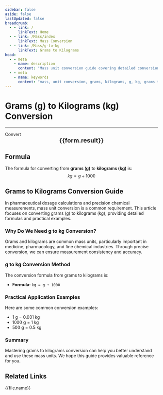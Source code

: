 ```yaml
---
sidebar: false
aside: false
lastUpdated: false
breadcrumb:
  - - link: /
      linkText: Home
  - - link: /Mass/index
      linkText: Mass Conversion
  - - link: /Mass/g-to-kg
      linkText: Grams to Kilograms
head:
  - - meta
    - name: description
      content: "Mass unit conversion guide covering detailed conversion formulas and explanations from grams (g) to kilograms (kg)."
  - - meta
    - name: keywords
      content: "mass, unit conversion, grams, kilograms, g, kg, grams to kilograms, mass conversion guide"
---
```

# Grams (g) to Kilograms (kg) Conversion
---
<script setup>
import { onMounted, reactive, inject, ref } from 'vue'
import { NButton, NForm, NFormItem, NInput, NInputNumber, NSelect, NCard, useMessage,NGrid ,NGi } from 'naive-ui'
import { defineClientComponent } from 'vitepress'
import { Mass } from '../files';

const convert = inject('convert')

const form = reactive({
  number: null,
  result: '',
})

const convertHandler = () => {
  if (form.number !== null && !isNaN(form.number)) {
    const convertedValue = parseFloat(form.number) / 1000
    form.result = `${form.number}g = ${convertedValue.toFixed(3)}kg`
  } else {
    form.result = 'Please enter a valid number.'
  }
}
</script>

<n-form size="large" :model="form">
  <n-form-item label="Grams (g)">
    <n-input-number v-model:value="form.number" placeholder="Enter grams" style="width: 100%" />
  </n-form-item>
  <n-form-item>
    <n-button type="info" @click="convertHandler" block>Convert</n-button>
  </n-form-item>
</n-form>

<n-card  embedded :bordered="false" hoverable>
  <div  style="text-align:center;font-size:20px;">
    <strong>{{form.result}}</strong>
  </div>
</n-card>

## Formula

The formula for converting from **grams (g)** to **kilograms (kg)** is:
$$ kg = g \div 1000 $$

## Grams to Kilograms Conversion Guide

In pharmaceutical dosage calculations and precision chemical measurements, mass unit conversion is a common requirement. This article focuses on converting grams (g) to kilograms (kg), providing detailed formulas and practical examples.

### Why Do We Need g to kg Conversion?

Grams and kilograms are common mass units, particularly important in medicine, pharmacology, and fine chemical industries. Through precise conversion, we can ensure measurement consistency and accuracy.

### g to kg Conversion Method

The conversion formula from grams to kilograms is:

- **Formula:** `kg = g ÷ 1000`

### Practical Application Examples

Here are some common conversion examples:

- 1 g = 0.001 kg
- 1000 g = 1 kg
- 500 g = 0.5 kg

### Summary

Mastering grams to kilograms conversion can help you better understand and use these mass units. We hope this guide provides valuable reference for you.

## Related Links
<n-grid x-gap="12" :cols="2">
  <n-gi v-for="(file, index) in Mass" :key="index">
    <n-button
      text
      tag="a"
      :href="file.path"
      type="info"
    >
      {{file.name}}
    </n-button>
  </n-gi>
</n-grid>
